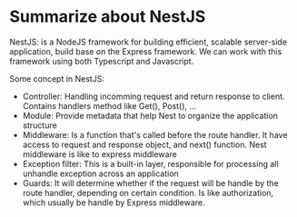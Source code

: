 # Summarize about NestJS

NestJS: is a NodeJS framework for building efficient, scalable server-side application, build base on the Express
framework. We can work with this framework using both Typescript and Javascript.

Some concept in NestJS:
- Controller: Handling incomming request and return response to client. Contains handlers method like Get(), Post(),
...
- Module: Provide metadata that help Nest to organize the application structure
- Middleware: Is a function that's called before the route handler. It have access to request and response object,
and next() function. Nest middleware is like to express middleware
- Exception filter: This is a built-in layer, responsible for processing all unhandle exception across an application
- Guards: It will determine whether if the request will be handle by the route handler, depending on certain
condition. Is like authorization, which usually be handle by Express middleware.
 

